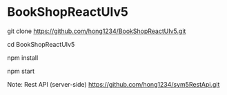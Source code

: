 # BookShopReactUIv5

git clone https://github.com/hong1234/BookShopReactUIv5.git

cd BookShopReactUIv5

npm install

npm start

Note: Rest API (server-side)
https://github.com/hong1234/sym5RestApi.git
